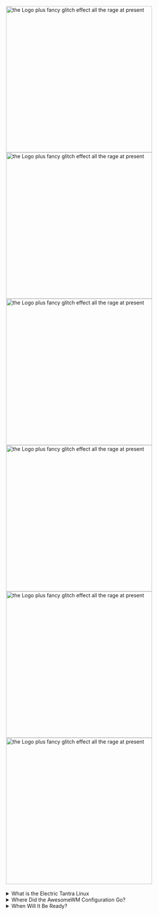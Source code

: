 
<div style="inline-block">
<div style="inline-flex">
<img src="https://github.com/the-Electric-Tantra-Linux/.github/blob/main/profile/logo.gif?raw=true" alt="the Logo plus fancy glitch effect all the rage at present"  width="400" height="400" />
  <img src="https://github.com/the-Electric-Tantra-Linux/.github/blob/main/profile/logo.gif?raw=true" alt="the Logo plus fancy glitch effect all the rage at present"  width="400" height="400" />
  <img src="https://github.com/the-Electric-Tantra-Linux/.github/blob/main/profile/logo.gif?raw=true" alt="the Logo plus fancy glitch effect all the rage at present" width="400" height="400"  />
  </div>
  
  <div style="inline-flex">
  <img src="https://github.com/the-Electric-Tantra-Linux/.github/blob/main/profile/logo.gif?raw=true" alt="the Logo plus fancy glitch effect all the rage at present" width="400" height="400" />
  <img src="https://github.com/the-Electric-Tantra-Linux/.github/blob/main/profile/logo.gif?raw=true" alt="the Logo plus fancy glitch effect all the rage at present" width="400" height="400" />
  <img src="https://github.com/the-Electric-Tantra-Linux/.github/blob/main/profile/logo.gif?raw=true" alt="the Logo plus fancy glitch effect all the rage at present" width="400" height="400"  />
</div>
  <br/>

  
  <details>
  <summary>
What is the Electric Tantra Linux
  </summary>
    <br/>
    <blockquote>
    <p>My dotfiles, aka Linux configuration. which I am working on packaging together inside an ISO for easy distribution to interested 3rd parties. </p>
    <p>While finishing that up, I have moved all of my dotfiles to the present organization as a means of organizing my projects using the built in organization functionality provided by Github.</p>
    </blockquote>
</details>

  

<details>
  <summary>
Where Did the AwesomeWM Configuration Go?
  </summary>
  
<br/>
      <blockquote>
<p> For now, it is set to private. When it is ready it will be made public again. </p>
  <p> When it is done, feature branches will mark Reddit posts, such as to enable those in the future looking for an old configuration to find it without sorting through a bunch of junk in the configuration itself. </p>
    </blockquote>

</details>


  
<details>
  <summary>
When Will It Be Ready?
  </summary>
  <br/>
      <blockquote>
  <p> Soon I hope... </p>
  <p>This project has required a lot of research and experimentation in order to acheive a functional state, thus it has at times dragged on due to new configuratons to pick apart and my perfectionism, since its my daily driver I have let my perfectionism run free with it.</p>
            </blockquote>

</details>


  
